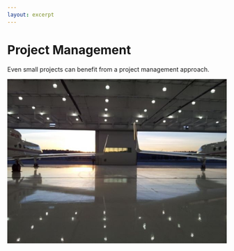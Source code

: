 ```yaml
---
layout: excerpt
---
```


# Project Management

Even small projects can benefit from a project management approach.

![New Hangar Project](static\img\ProjectHangar.jpg)